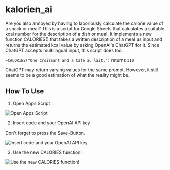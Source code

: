 # kalorien_ai

Are you also annoyed by having to laboriously calculate the calorie value of a snack or meal? This is a script for Google Sheets that calculates a suitable kcal number for the description of a dish or meal. It implements a new function CALORIES() that takes a written description of a meal as input and returns the estimated kcal value by asking OpenAI's ChatGPT for it. Since ChatGPT accepts multilingual input, this script does too.

```=CALORIES("One Croissant and a Café au lait.")``` returns ```310```

ChatGPT may return varying values for the same prompt. However, it still seems to be a good estimation of what the reality might be.

## How To Use

1. Open Apps Script
 
![Open Apps Script](screenshot1.png)

2. Insert code and your OpenAI API key

Don't forget to press the Save-Button.

![Insert code and your OpenAI API key](screenshot2.png)

3. Use the new CALORIES function!

![Use the new CALORIES function!](screenshot3.png)

